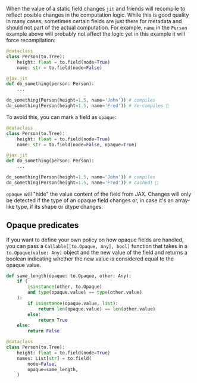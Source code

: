 
<!-- ### Opaque static fields -->
When the value of a static field changes `jit` and friends will recompile to reflect posible changes in the computation logic. While this is good quality in many cases, sometimes certain fields are just there for metadata and should not part of the actual computation. For example, `name` in the `Person` example above will probably not affect the logic yet in this example it will force recompilation:


```python
@dataclass
class Person(to.Tree):
    height: float = to.field(node=True)
    name: str = to.field(node=False)

@jax.jit
def do_something(person: Person):
    ...

do_something(Person(height=1.5, name='John')) # compiles
do_something(Person(height=1.5, name='Fred')) # re-compiles 🙁
```
To avoid this, you can mark a field as `opaque`:
```python hl_lines="4"
@dataclass
class Person(to.Tree):
    height: float = to.field(node=True)
    name: str = to.field(node=False, opaque=True)

@jax.jit
def do_something(person: Person):
    ...

do_something(Person(height=1.5, name='John')) # compiles
do_something(Person(height=1.5, name='Fred')) # cached! 🤩
```
`opaque` will "hide" the value content of the field from JAX. Changes will only be detected if the type of an opaque field changes or, in case it's an array-like type, if its shape or dtype changes.

## Opaque predicates
If you want to define your own policy on how opaque fields are handled, you can pass a `Callable[[to.Opaque, Any], bool]`  function that takes in a `to.Opaque(value: Any)` object and the new value of the field and returns a boolean indicating whether the new value is considered equal to the opaque value.

```python hl_lines="18"
def same_length(opaque: to.Opaque, other: Any):
    if (
        isinstance(other, to.Opaque) 
        and type(opaque.value) == type(other.value)
    ):
        if isinstance(opaque.value, list):
            return len(opaque.value) == len(other.value)
        else:
            return True
    else:
        return False

@dataclass
class Person(to.Tree):
    height: float = to.field(node=True)
    names: List[str] = to.field(
        node=False, 
        opaque=same_length, 
    )
```
